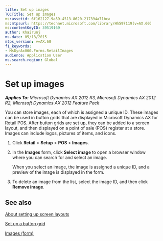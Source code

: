 ```yaml
---
title: Set up images
TOCTitle: Set up images
ms:assetid: 6f162127-9a59-4513-8620-217394a71bca
ms:mtpsurl: https://technet.microsoft.com/library/Hh597119(v=AX.60)
ms:contentKeyID: 39519169
author: Khairunj
ms.date: 05/18/2015
mtps_version: v=AX.60
f1_keywords:
- MsDynAx060.Forms.RetailImages
audience: Application User
ms.search.region: Global
---
```


# Set up images 


_**Applies To:** Microsoft Dynamics AX 2012 R3, Microsoft Dynamics AX 2012 R2, Microsoft Dynamics AX 2012 Feature Pack_

You can store images, each of which is assigned a unique ID. These images can be used in button grids that are displayed in Microsoft Dynamics AX for Retail POS. After button grids are set up, they can be added to a screen layout, and then displayed on a point of sale (POS) register at a store. Images can include logos, pictures of items, and icons.

1.  Click **Retail** \> **Setup** \> **POS** \> **Images**.

2.  In the **Images** form, click **Select image** to open a browser window where you can search for and select an image.
    
    When you select an image, the image is assigned a unique ID, and a preview of the image is displayed in the form.

3.  To delete an image from the list, select the image ID, and then click **Remove image**.

## See also

[About setting up screen layouts](about-setting-up-screen-layouts.md)

[Set up a button grid](set-up-a-button-grid.md)

[Images (form)](https://technet.microsoft.com/library/hh597229\(v=ax.60\))

  


